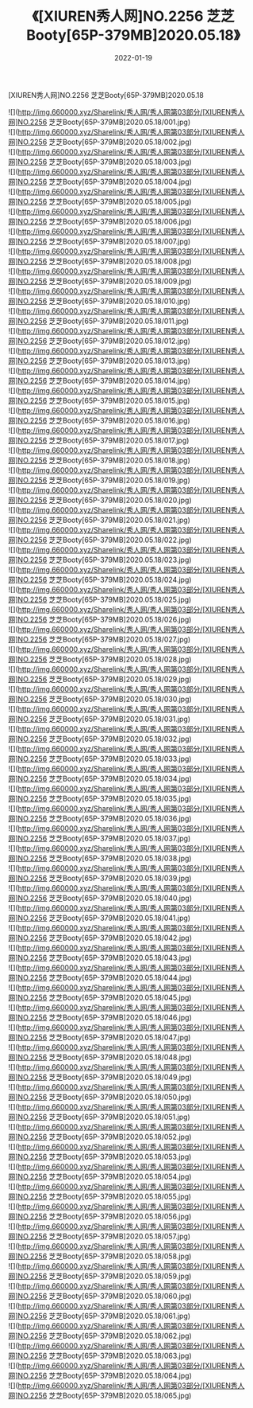 ﻿---
layout: post
title:  《[XIUREN秀人网]NO.2256 芝芝Booty[65P-379MB]2020.05.18》
date:   2022-01-19
img: http://img.660000.xyz/Sharelink/秀人网/秀人网第03部分/[XIUREN秀人网]NO.2256 芝芝Booty[65P-379MB]2020.05.18/000.jpg
categories: [美女, 清纯, 唯美]
---

[XIUREN秀人网]NO.2256 芝芝Booty[65P-379MB]2020.05.18

 ![](http://img.660000.xyz/Sharelink/秀人网/秀人网第03部分/[XIUREN秀人网]NO.2256 芝芝Booty[65P-379MB]2020.05.18/001.jpg) <br>![](http://img.660000.xyz/Sharelink/秀人网/秀人网第03部分/[XIUREN秀人网]NO.2256 芝芝Booty[65P-379MB]2020.05.18/002.jpg) <br>![](http://img.660000.xyz/Sharelink/秀人网/秀人网第03部分/[XIUREN秀人网]NO.2256 芝芝Booty[65P-379MB]2020.05.18/003.jpg) <br>![](http://img.660000.xyz/Sharelink/秀人网/秀人网第03部分/[XIUREN秀人网]NO.2256 芝芝Booty[65P-379MB]2020.05.18/004.jpg) <br>![](http://img.660000.xyz/Sharelink/秀人网/秀人网第03部分/[XIUREN秀人网]NO.2256 芝芝Booty[65P-379MB]2020.05.18/005.jpg) <br>![](http://img.660000.xyz/Sharelink/秀人网/秀人网第03部分/[XIUREN秀人网]NO.2256 芝芝Booty[65P-379MB]2020.05.18/006.jpg) <br>![](http://img.660000.xyz/Sharelink/秀人网/秀人网第03部分/[XIUREN秀人网]NO.2256 芝芝Booty[65P-379MB]2020.05.18/007.jpg) <br>![](http://img.660000.xyz/Sharelink/秀人网/秀人网第03部分/[XIUREN秀人网]NO.2256 芝芝Booty[65P-379MB]2020.05.18/008.jpg) <br>![](http://img.660000.xyz/Sharelink/秀人网/秀人网第03部分/[XIUREN秀人网]NO.2256 芝芝Booty[65P-379MB]2020.05.18/009.jpg) <br>![](http://img.660000.xyz/Sharelink/秀人网/秀人网第03部分/[XIUREN秀人网]NO.2256 芝芝Booty[65P-379MB]2020.05.18/010.jpg) <br>![](http://img.660000.xyz/Sharelink/秀人网/秀人网第03部分/[XIUREN秀人网]NO.2256 芝芝Booty[65P-379MB]2020.05.18/011.jpg) <br>![](http://img.660000.xyz/Sharelink/秀人网/秀人网第03部分/[XIUREN秀人网]NO.2256 芝芝Booty[65P-379MB]2020.05.18/012.jpg) <br>![](http://img.660000.xyz/Sharelink/秀人网/秀人网第03部分/[XIUREN秀人网]NO.2256 芝芝Booty[65P-379MB]2020.05.18/013.jpg) <br>![](http://img.660000.xyz/Sharelink/秀人网/秀人网第03部分/[XIUREN秀人网]NO.2256 芝芝Booty[65P-379MB]2020.05.18/014.jpg) <br>![](http://img.660000.xyz/Sharelink/秀人网/秀人网第03部分/[XIUREN秀人网]NO.2256 芝芝Booty[65P-379MB]2020.05.18/015.jpg) <br>![](http://img.660000.xyz/Sharelink/秀人网/秀人网第03部分/[XIUREN秀人网]NO.2256 芝芝Booty[65P-379MB]2020.05.18/016.jpg) <br>![](http://img.660000.xyz/Sharelink/秀人网/秀人网第03部分/[XIUREN秀人网]NO.2256 芝芝Booty[65P-379MB]2020.05.18/017.jpg) <br>![](http://img.660000.xyz/Sharelink/秀人网/秀人网第03部分/[XIUREN秀人网]NO.2256 芝芝Booty[65P-379MB]2020.05.18/018.jpg) <br>![](http://img.660000.xyz/Sharelink/秀人网/秀人网第03部分/[XIUREN秀人网]NO.2256 芝芝Booty[65P-379MB]2020.05.18/019.jpg) <br>![](http://img.660000.xyz/Sharelink/秀人网/秀人网第03部分/[XIUREN秀人网]NO.2256 芝芝Booty[65P-379MB]2020.05.18/020.jpg) <br>![](http://img.660000.xyz/Sharelink/秀人网/秀人网第03部分/[XIUREN秀人网]NO.2256 芝芝Booty[65P-379MB]2020.05.18/021.jpg) <br>![](http://img.660000.xyz/Sharelink/秀人网/秀人网第03部分/[XIUREN秀人网]NO.2256 芝芝Booty[65P-379MB]2020.05.18/022.jpg) <br>![](http://img.660000.xyz/Sharelink/秀人网/秀人网第03部分/[XIUREN秀人网]NO.2256 芝芝Booty[65P-379MB]2020.05.18/023.jpg) <br>![](http://img.660000.xyz/Sharelink/秀人网/秀人网第03部分/[XIUREN秀人网]NO.2256 芝芝Booty[65P-379MB]2020.05.18/024.jpg) <br>![](http://img.660000.xyz/Sharelink/秀人网/秀人网第03部分/[XIUREN秀人网]NO.2256 芝芝Booty[65P-379MB]2020.05.18/025.jpg) <br>![](http://img.660000.xyz/Sharelink/秀人网/秀人网第03部分/[XIUREN秀人网]NO.2256 芝芝Booty[65P-379MB]2020.05.18/026.jpg) <br>![](http://img.660000.xyz/Sharelink/秀人网/秀人网第03部分/[XIUREN秀人网]NO.2256 芝芝Booty[65P-379MB]2020.05.18/027.jpg) <br>![](http://img.660000.xyz/Sharelink/秀人网/秀人网第03部分/[XIUREN秀人网]NO.2256 芝芝Booty[65P-379MB]2020.05.18/028.jpg) <br>![](http://img.660000.xyz/Sharelink/秀人网/秀人网第03部分/[XIUREN秀人网]NO.2256 芝芝Booty[65P-379MB]2020.05.18/029.jpg) <br>![](http://img.660000.xyz/Sharelink/秀人网/秀人网第03部分/[XIUREN秀人网]NO.2256 芝芝Booty[65P-379MB]2020.05.18/030.jpg) <br>![](http://img.660000.xyz/Sharelink/秀人网/秀人网第03部分/[XIUREN秀人网]NO.2256 芝芝Booty[65P-379MB]2020.05.18/031.jpg) <br>![](http://img.660000.xyz/Sharelink/秀人网/秀人网第03部分/[XIUREN秀人网]NO.2256 芝芝Booty[65P-379MB]2020.05.18/032.jpg) <br>![](http://img.660000.xyz/Sharelink/秀人网/秀人网第03部分/[XIUREN秀人网]NO.2256 芝芝Booty[65P-379MB]2020.05.18/033.jpg) <br>![](http://img.660000.xyz/Sharelink/秀人网/秀人网第03部分/[XIUREN秀人网]NO.2256 芝芝Booty[65P-379MB]2020.05.18/034.jpg) <br>![](http://img.660000.xyz/Sharelink/秀人网/秀人网第03部分/[XIUREN秀人网]NO.2256 芝芝Booty[65P-379MB]2020.05.18/035.jpg) <br>![](http://img.660000.xyz/Sharelink/秀人网/秀人网第03部分/[XIUREN秀人网]NO.2256 芝芝Booty[65P-379MB]2020.05.18/036.jpg) <br>![](http://img.660000.xyz/Sharelink/秀人网/秀人网第03部分/[XIUREN秀人网]NO.2256 芝芝Booty[65P-379MB]2020.05.18/037.jpg) <br>![](http://img.660000.xyz/Sharelink/秀人网/秀人网第03部分/[XIUREN秀人网]NO.2256 芝芝Booty[65P-379MB]2020.05.18/038.jpg) <br>![](http://img.660000.xyz/Sharelink/秀人网/秀人网第03部分/[XIUREN秀人网]NO.2256 芝芝Booty[65P-379MB]2020.05.18/039.jpg) <br>![](http://img.660000.xyz/Sharelink/秀人网/秀人网第03部分/[XIUREN秀人网]NO.2256 芝芝Booty[65P-379MB]2020.05.18/040.jpg) <br>![](http://img.660000.xyz/Sharelink/秀人网/秀人网第03部分/[XIUREN秀人网]NO.2256 芝芝Booty[65P-379MB]2020.05.18/041.jpg) <br>![](http://img.660000.xyz/Sharelink/秀人网/秀人网第03部分/[XIUREN秀人网]NO.2256 芝芝Booty[65P-379MB]2020.05.18/042.jpg) <br>![](http://img.660000.xyz/Sharelink/秀人网/秀人网第03部分/[XIUREN秀人网]NO.2256 芝芝Booty[65P-379MB]2020.05.18/043.jpg) <br>![](http://img.660000.xyz/Sharelink/秀人网/秀人网第03部分/[XIUREN秀人网]NO.2256 芝芝Booty[65P-379MB]2020.05.18/044.jpg) <br>![](http://img.660000.xyz/Sharelink/秀人网/秀人网第03部分/[XIUREN秀人网]NO.2256 芝芝Booty[65P-379MB]2020.05.18/045.jpg) <br>![](http://img.660000.xyz/Sharelink/秀人网/秀人网第03部分/[XIUREN秀人网]NO.2256 芝芝Booty[65P-379MB]2020.05.18/046.jpg) <br>![](http://img.660000.xyz/Sharelink/秀人网/秀人网第03部分/[XIUREN秀人网]NO.2256 芝芝Booty[65P-379MB]2020.05.18/047.jpg) <br>![](http://img.660000.xyz/Sharelink/秀人网/秀人网第03部分/[XIUREN秀人网]NO.2256 芝芝Booty[65P-379MB]2020.05.18/048.jpg) <br>![](http://img.660000.xyz/Sharelink/秀人网/秀人网第03部分/[XIUREN秀人网]NO.2256 芝芝Booty[65P-379MB]2020.05.18/049.jpg) <br>![](http://img.660000.xyz/Sharelink/秀人网/秀人网第03部分/[XIUREN秀人网]NO.2256 芝芝Booty[65P-379MB]2020.05.18/050.jpg) <br>![](http://img.660000.xyz/Sharelink/秀人网/秀人网第03部分/[XIUREN秀人网]NO.2256 芝芝Booty[65P-379MB]2020.05.18/051.jpg) <br>![](http://img.660000.xyz/Sharelink/秀人网/秀人网第03部分/[XIUREN秀人网]NO.2256 芝芝Booty[65P-379MB]2020.05.18/052.jpg) <br>![](http://img.660000.xyz/Sharelink/秀人网/秀人网第03部分/[XIUREN秀人网]NO.2256 芝芝Booty[65P-379MB]2020.05.18/053.jpg) <br>![](http://img.660000.xyz/Sharelink/秀人网/秀人网第03部分/[XIUREN秀人网]NO.2256 芝芝Booty[65P-379MB]2020.05.18/054.jpg) <br>![](http://img.660000.xyz/Sharelink/秀人网/秀人网第03部分/[XIUREN秀人网]NO.2256 芝芝Booty[65P-379MB]2020.05.18/055.jpg) <br>![](http://img.660000.xyz/Sharelink/秀人网/秀人网第03部分/[XIUREN秀人网]NO.2256 芝芝Booty[65P-379MB]2020.05.18/056.jpg) <br>![](http://img.660000.xyz/Sharelink/秀人网/秀人网第03部分/[XIUREN秀人网]NO.2256 芝芝Booty[65P-379MB]2020.05.18/057.jpg) <br>![](http://img.660000.xyz/Sharelink/秀人网/秀人网第03部分/[XIUREN秀人网]NO.2256 芝芝Booty[65P-379MB]2020.05.18/058.jpg) <br>![](http://img.660000.xyz/Sharelink/秀人网/秀人网第03部分/[XIUREN秀人网]NO.2256 芝芝Booty[65P-379MB]2020.05.18/059.jpg) <br>![](http://img.660000.xyz/Sharelink/秀人网/秀人网第03部分/[XIUREN秀人网]NO.2256 芝芝Booty[65P-379MB]2020.05.18/060.jpg) <br>![](http://img.660000.xyz/Sharelink/秀人网/秀人网第03部分/[XIUREN秀人网]NO.2256 芝芝Booty[65P-379MB]2020.05.18/061.jpg) <br>![](http://img.660000.xyz/Sharelink/秀人网/秀人网第03部分/[XIUREN秀人网]NO.2256 芝芝Booty[65P-379MB]2020.05.18/062.jpg) <br>![](http://img.660000.xyz/Sharelink/秀人网/秀人网第03部分/[XIUREN秀人网]NO.2256 芝芝Booty[65P-379MB]2020.05.18/063.jpg) <br>![](http://img.660000.xyz/Sharelink/秀人网/秀人网第03部分/[XIUREN秀人网]NO.2256 芝芝Booty[65P-379MB]2020.05.18/064.jpg) <br>![](http://img.660000.xyz/Sharelink/秀人网/秀人网第03部分/[XIUREN秀人网]NO.2256 芝芝Booty[65P-379MB]2020.05.18/065.jpg) <br>